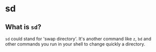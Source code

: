 # sd

## What is `sd`?

`sd` could stand for 'swap directory'. It's another command like `z`, `bd` and
other commands you run in your shell to change quickly a directory.

